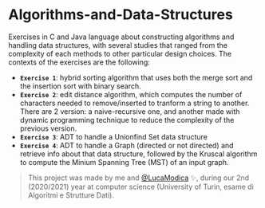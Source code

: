 # Algorithms-and-Data-Structures

Exercises in C and Java language about constructing algorithms and handling data structures, with several studies that ranged from the complexity of each methods to other particular design choices. The contexts of the exercises are the following:

- **`Exercise 1`**: hybrid sorting algorithm that uses both the merge sort and the insertion sort with binary search.
- **`Exercise 2`**: edit distance algorithm, which computes the number of characters needed to remove/inserted to tranform a string to another. There are 2 version: a naive-recursive one, and another made with dynamic programming technique to reduce the complexity of the previous version.
- **`Exercise 3`**: ADT to handle a Unionfind Set data structure
- **`Exercise 4`**: ADT to handle a Graph (directed or not directed) and retrieve info about that data structure, followed by the Kruscal algorithm to compute the Minium Spanning Tree (MST) of an input graph.

> This project was made by me and [@LucaModica](https://github.com/lucamodica) ✨, during our 2nd (2020/2021) year at computer science (University of Turin, esame di Algoritmi e Strutture Dati).
